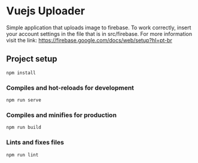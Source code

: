 # Vuejs Uploader

Simple application that uploads image to firebase. To work correctly, insert your account settings in the file that is in src/firebase. For more information visit the link: https://firebase.google.com/docs/web/setup?hl=pt-br

## Project setup
```
npm install
```

### Compiles and hot-reloads for development
```
npm run serve
```

### Compiles and minifies for production
```
npm run build
```

### Lints and fixes files
```
npm run lint
```